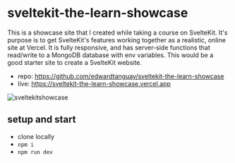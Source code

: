 # sveltekit-the-learn-showcase

This is a showcase site that I created while taking a course on SvelteKit. It's purpose is to get SvelteKit's features working together as a realistic, online site at Vercel. It is fully responsive, and has server-side functions that read/write to a MongoDB database with env variables. This would be a good starter site to create a SvelteKit website.

- repo: https://github.com/edwardtanguay/sveltekit-the-learn-showcase
- live: https://sveltekit-the-learn-showcase.vercel.app

![sveltekitshowcase](https://github.com/edwardtanguay/sveltekit-the-learn-showcase/assets/446574/cb7f606a-4752-431b-8cbb-fc9e2993d69d)

## setup and start

- clone locally
- `npm i`
- `npm run dev`
    
